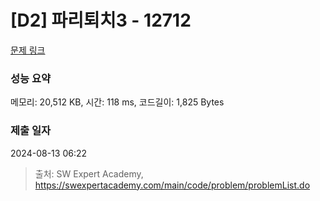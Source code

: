 # [D2] 파리퇴치3 - 12712 

[문제 링크](https://swexpertacademy.com/main/code/problem/problemDetail.do?contestProbId=AXuARWAqDkQDFARa) 

### 성능 요약

메모리: 20,512 KB, 시간: 118 ms, 코드길이: 1,825 Bytes

### 제출 일자

2024-08-13 06:22



> 출처: SW Expert Academy, https://swexpertacademy.com/main/code/problem/problemList.do